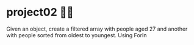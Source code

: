 # project02 📱🚀
Given an object, create a filtered array with people aged 27 and another with people sorted from oldest to youngest. Using ForIn

